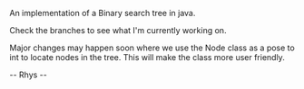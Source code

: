 An implementation of a Binary search tree in java.

Check the branches to see what I'm currently working on.

Major changes may happen soon where we use the Node class as a pose to int to locate nodes in the tree. This will make the class more user friendly.

-- Rhys --
